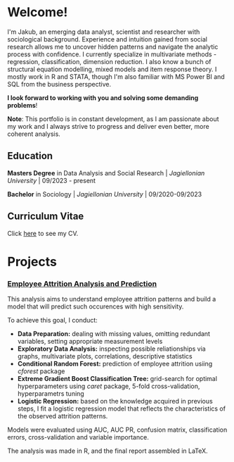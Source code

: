 # Welcome! 
I'm Jakub, an emerging data analyst, scientist and researcher with sociological background. Experience and intuition gained from social research allows me to uncover hidden patterns and navigate the analytic process with confidence. 
I currently specialize in multivariate methods - regression, classification, dimension reduction. I also know a bunch of structural equation modelling, mixed models and item response theory. 
I mostly work in R and STATA, though I'm also familiar with MS Power BI and SQL from the business perspective. 

**I look forward to working with you and solving some demanding problems**! 

**Note**: This portfolio is in constant development, as I am passionate about my work and I always strive to progress and deliver even better, more coherent analysis. 

## Education

**Masters Degree** in Data Analysis and Social Research   |   *Jagiellonian University*   |   09/2023 - present

**Bachelor** in Sociology   |   *Jagiellonian University*   |   09/2020-09/2023

## Curriculum Vitae 

Click [here](JakubCwieka_CV.pdf) to see my CV. 

# Projects 

### [Employee Attrition Analysis and Prediction](https://github.com/jakubcwieka/Employee-Attrition-Analysis-and-Prediction/tree/main) 

This analysis aims to understand employee attrition patterns and build a model that will predict such occurences with high sensitivity. 

To achieve this goal, I conduct:
- **Data Preparation:**
dealing with missing values, omitting redundant variables, setting appropriate measurement levels
- **Exploratory Data Analysis:** inspecting possible reliationships via graphs, multivariate plots, correlations, descriptive statistics
- **Conditional Random Forest:** prediction of employee attrition usiing *cforest* package
- **Extreme Gradient Boost Classification Tree:** grid-search for optimal hyperparameters using *caret* package, 5-fold cross-validation, hyperparametrs tuning
- **Logistic Regression:** based on the knowledge acquired in previous steps, I fit a logistic regression model that reflects the characteristics of the observed attrition patterns.

Models were evaluated using AUC, AUC PR, confusion matrix, classification errors, cross-validation and variable importance. 

The analysis was made in R, and the final report assembled in LaTeX. 



